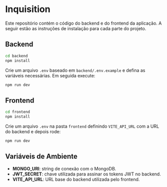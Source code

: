 # Inquisition

Este repositório contém o código do backend e do frontend da aplicação. A seguir estão as instruções de instalação para cada parte do projeto.

## Backend

```bash
cd backend
npm install
```

Crie um arquivo `.env` baseado em `backend/.env.example` e defina as variáveis necessárias. Em seguida execute:

```bash
npm run dev
```

## Frontend

```bash
cd frontend
npm install
```

Crie um arquivo `.env` na pasta `frontend` definindo `VITE_API_URL` com a URL do backend e depois rode:

```bash
npm run dev
```

## Variáveis de Ambiente

- **MONGO_URI**: string de conexão com o MongoDB.
- **JWT_SECRET**: chave utilizada para assinar os tokens JWT no backend.
- **VITE_API_URL**: URL base do backend utilizada pelo frontend.

